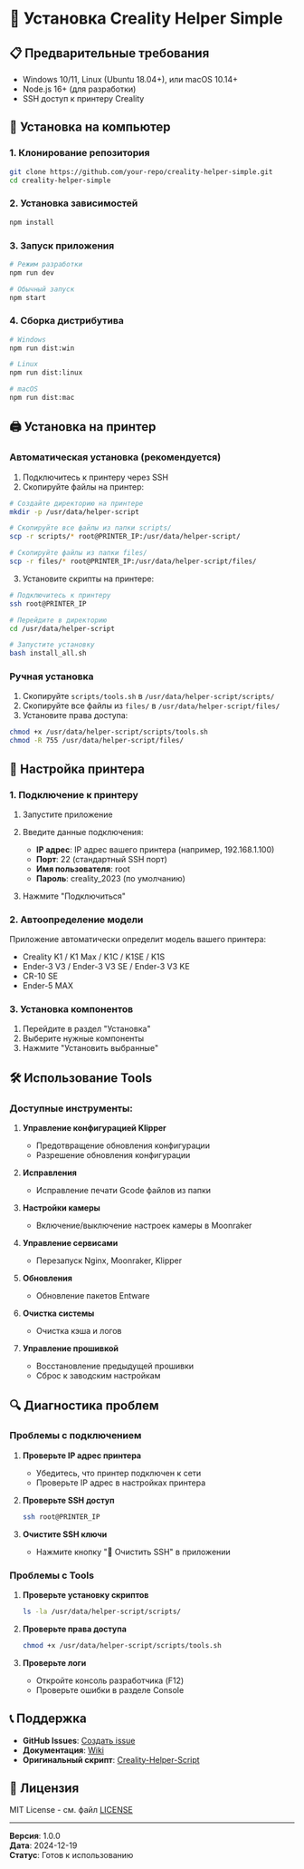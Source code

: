 # 🚀 Установка Creality Helper Simple

## 📋 Предварительные требования

- Windows 10/11, Linux (Ubuntu 18.04+), или macOS 10.14+
- Node.js 16+ (для разработки)
- SSH доступ к принтеру Creality

## 🔧 Установка на компьютер

### 1. Клонирование репозитория
```bash
git clone https://github.com/your-repo/creality-helper-simple.git
cd creality-helper-simple
```

### 2. Установка зависимостей
```bash
npm install
```

### 3. Запуск приложения
```bash
# Режим разработки
npm run dev

# Обычный запуск
npm start
```

### 4. Сборка дистрибутива
```bash
# Windows
npm run dist:win

# Linux
npm run dist:linux

# macOS
npm run dist:mac
```

## 🖨️ Установка на принтер

### Автоматическая установка (рекомендуется)

1. Подключитесь к принтеру через SSH
2. Скопируйте файлы на принтер:
```bash
# Создайте директорию на принтере
mkdir -p /usr/data/helper-script

# Скопируйте все файлы из папки scripts/
scp -r scripts/* root@PRINTER_IP:/usr/data/helper-script/

# Скопируйте файлы из папки files/
scp -r files/* root@PRINTER_IP:/usr/data/helper-script/files/
```

3. Установите скрипты на принтере:
```bash
# Подключитесь к принтеру
ssh root@PRINTER_IP

# Перейдите в директорию
cd /usr/data/helper-script

# Запустите установку
bash install_all.sh
```

### Ручная установка

1. Скопируйте `scripts/tools.sh` в `/usr/data/helper-script/scripts/`
2. Скопируйте все файлы из `files/` в `/usr/data/helper-script/files/`
3. Установите права доступа:
```bash
chmod +x /usr/data/helper-script/scripts/tools.sh
chmod -R 755 /usr/data/helper-script/files/
```

## 🔧 Настройка принтера

### 1. Подключение к принтеру

1. Запустите приложение
2. Введите данные подключения:
   - **IP адрес**: IP адрес вашего принтера (например, 192.168.1.100)
   - **Порт**: 22 (стандартный SSH порт)
   - **Имя пользователя**: root
   - **Пароль**: creality_2023 (по умолчанию)

3. Нажмите "Подключиться"

### 2. Автоопределение модели

Приложение автоматически определит модель вашего принтера:
- Creality K1 / K1 Max / K1C / K1SE / K1S
- Ender-3 V3 / Ender-3 V3 SE / Ender-3 V3 KE
- CR-10 SE
- Ender-5 MAX

### 3. Установка компонентов

1. Перейдите в раздел "Установка"
2. Выберите нужные компоненты
3. Нажмите "Установить выбранные"

## 🛠️ Использование Tools

### Доступные инструменты:

1. **Управление конфигурацией Klipper**
   - Предотвращение обновления конфигурации
   - Разрешение обновления конфигурации

2. **Исправления**
   - Исправление печати Gcode файлов из папки

3. **Настройки камеры**
   - Включение/выключение настроек камеры в Moonraker

4. **Управление сервисами**
   - Перезапуск Nginx, Moonraker, Klipper

5. **Обновления**
   - Обновление пакетов Entware

6. **Очистка системы**
   - Очистка кэша и логов

7. **Управление прошивкой**
   - Восстановление предыдущей прошивки
   - Сброс к заводским настройкам

## 🔍 Диагностика проблем

### Проблемы с подключением

1. **Проверьте IP адрес принтера**
   - Убедитесь, что принтер подключен к сети
   - Проверьте IP адрес в настройках принтера

2. **Проверьте SSH доступ**
   ```bash
   ssh root@PRINTER_IP
   ```

3. **Очистите SSH ключи**
   - Нажмите кнопку "🔑 Очистить SSH" в приложении

### Проблемы с Tools

1. **Проверьте установку скриптов**
   ```bash
   ls -la /usr/data/helper-script/scripts/
   ```

2. **Проверьте права доступа**
   ```bash
   chmod +x /usr/data/helper-script/scripts/tools.sh
   ```

3. **Проверьте логи**
   - Откройте консоль разработчика (F12)
   - Проверьте ошибки в разделе Console

## 📞 Поддержка

- **GitHub Issues**: [Создать issue](https://github.com/your-repo/creality-helper-simple/issues)
- **Документация**: [Wiki](https://github.com/your-repo/creality-helper-simple/wiki)
- **Оригинальный скрипт**: [Creality-Helper-Script](https://github.com/Guilouz/Creality-Helper-Script)

## 📄 Лицензия

MIT License - см. файл [LICENSE](LICENSE)

---

**Версия**: 1.0.0  
**Дата**: 2024-12-19  
**Статус**: Готов к использованию
